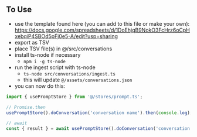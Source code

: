 ## To Use

- use the template found here (you can add to this file or make your own): https://docs.google.com/spreadsheets/d/1DoEhjqB9NokO3FcHrz6oCpHxebqiP4SBOd5pFj0e5-A/edit?usp=sharing
- export as TSV
- place TSV file(s) in @/src/conversations
- install ts-node if necessary
  - `npm i -g ts-node`
- run the ingest script with ts-node
  - `ts-node src/conversations/ingest.ts`
  - this will update `@/assets/conversations.json`
- you can now do this:

```javascript
import { usePromptStore } from '@/stores/prompt.ts';

// Promise.then
usePromptStore().doConversation('conversation name').then(console.log);

// await
const { result } = await usePromptStore().doConversation('conversation name');
```
